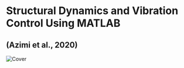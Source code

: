 # Structural Dynamics and Vibration Control Using MATLAB
## (Azimi et al., 2020)
![Cover](https://media-exp1.licdn.com/dms/image/C5622AQGzFjHZoXv9Rg/feedshare-shrink_800/0/1594674052289?e=1631145600&v=beta&t=vi9HnXPpy66gtOcgDK503kaBzRe0dsnEnSQgZgVH9z4)

